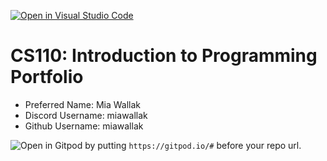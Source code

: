 [![Open in Visual Studio Code](https://classroom.github.com/assets/open-in-vscode-c66648af7eb3fe8bc4f294546bfd86ef473780cde1dea487d3c4ff354943c9ae.svg)](https://classroom.github.com/online_ide?assignment_repo_id=9889918&assignment_repo_type=AssignmentRepo)
# CS110: Introduction to Programming Portfolio

- Preferred Name: Mia Wallak
- Discord Username: miawallak
- Github Username: miawallak

![Open in Gitpod](https://gitpod.io/button/open-in-gitpod.svg) by putting `https://gitpod.io/#` before your repo url.
